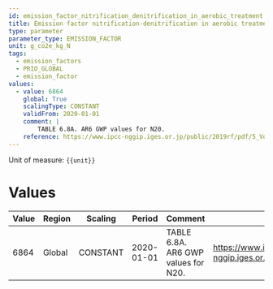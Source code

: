 ```yaml
---
id: emission_factor_nitrification_denitrification_in_aerobic_treatment
title: Emission factor nitrification-denitrification in aerobic treatment
type: parameter
parameter_type: EMISSION_FACTOR
unit: g_co2e_kg_N
tags:
  - emission_factors
  - PRIO_GLOBAL
  - emission_factor
values:
  - value: 6864
    global: True
    scalingType: CONSTANT
    validFrom: 2020-01-01
    comment: |
        TABLE 6.8A. AR6 GWP values for N20.
    reference: https://www.ipcc-nggip.iges.or.jp/public/2019rf/pdf/5_Volume5/19R_V5_6_Ch06_Wastewater.pdf
---
```



Unit of measure: `{{unit}}`


# Values


| Value | Region | Scaling | Period | Comment | Reference |
|-------|--------|---------|--------|---------|-----------|
| 6864 | Global | CONSTANT | 2020-01-01 | TABLE 6.8A. AR6 GWP values for N20. | https://www.ipcc-nggip.iges.or.jp/public/2019rf/pdf/5_Volume5/19R_V5_6_Ch06_Wastewater.pdf |


